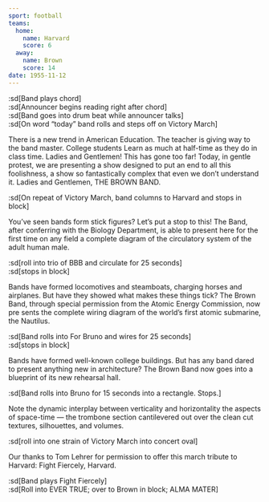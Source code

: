 ```yaml
---
sport: football
teams:
  home:
    name: Harvard
    score: 6
  away:
    name: Brown
    score: 14
date: 1955-11-12
---
```


:sd[Band plays chord]\
:sd[Announcer begins reading right after chord]\
:sd[Band goes into drum beat while announcer talks]\
:sd[On word “today” band rolls and steps off on Victory March]

There is a new trend in American Education. The teacher is giving way to the band master. College students Learn as much at half-time as they do in class time. Ladies and Gentlemen! This has gone too far! Today, in gentle protest, we are presenting a show designed to put an end to all this foolishness, a show so fantastically complex that even we don’t understand it. Ladies and Gentlemen, THE BROWN BAND.

:sd[On repeat of Victory March, band columns to Harvard and stops in block]

You’ve seen bands form stick figures? Let’s put a stop to this! The Band, after conferring with the Biology Department, is able to present here for the first time on any field a complete diagram of the circulatory system of the adult human male.

:sd[roll into trio of BBB and circulate for 25 seconds]\
:sd[stops in block]

Bands have formed locomotives and steamboats, charging horses and airplanes. But have they showed what makes these things tick? The Brown Band, through special permission from the Atomic Energy Commission, now pre sents the complete wiring diagram of the world’s first atomic submarine, the Nautilus.

:sd[Band rolls into For Bruno and wires for 25 seconds]\
:sd[stops in block]

Bands have formed well-known college buildings. But has any band dared to present anything new in architecture? The Brown Band now goes into a blueprint of its new rehearsal hall.

:sd[Band rolls into Bruno for 15 seconds into a rectangle. Stops.]

Note the dynamic interplay between verticality and horizontality the aspects of space-time — the trombone section cantilevered out over the clean cut textures, silhouettes, and volumes.

:sd[roll into one strain of Victory March into concert oval]

Our thanks to Tom Lehrer for permission to offer this march tribute to Harvard: Fight Fiercely, Harvard.

:sd[Band plays Fight Fiercely]\
:sd[Roll into EVER TRUE; over to Brown in block; ALMA MATER]
